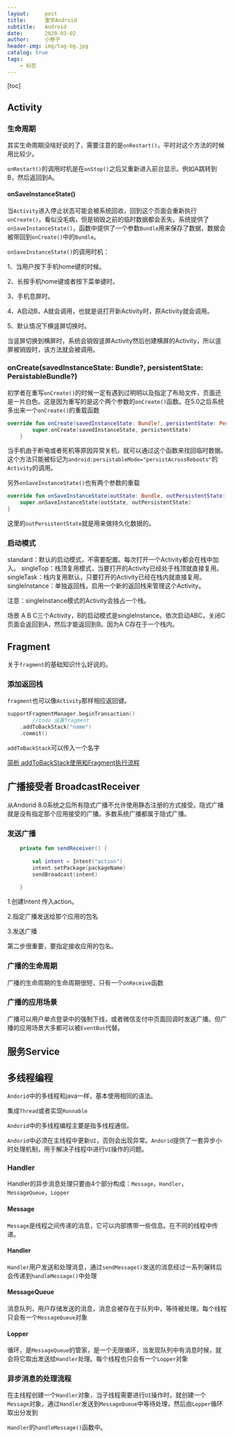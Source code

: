 ```yaml
---
layout:     post  
title:      重学Android 
subtitle:   Android 
date:       2020-03-02
author:     小卷子
header-img: img/tag-bg.jpg
catalog: true
tags:
    - 标签
---
```




[toc]





## Activity

### 生命周期

其实生命周期没啥好说的了，需要注意的是`onRestart()`，平时对这个方法的时候用比较少。

`onRestart()`的调用时机是在`onStop()`之后又重新进入前台显示。例如A跳转到B，然后返回到A。

#### onSaveInstanceState()

当`Activity`进入停止状态可能会被系统回收，回到这个页面会重新执行`onCreate()`，看似没毛病，但是销毁之前的临时数据都会丢失。系统提供了`onSaveInstanceState()`，函数中提供了一个参数`Bundle`用来保存了数据，数据会被带回到``onCreate()``中的`Bundle`。

`onSaveInstanceState()`的调用时机：

1、当用户按下手机home键的时候。

2、长按手机home键或者按下菜单键时。

3、手机息屏时。

4、A启动B，A就会调用，也就是说打开新Activity时，原Activity就会调用。

5、默认情况下横竖屏切换时。

当竖屏切换到横屏时，系统会销毁竖屏Activity然后创建横屏的Activity，所以竖屏被销毁时，该方法就会被调用。

### onCreate(savedInstanceState: Bundle?, persistentState: PersistableBundle?) 

初学者在重写`onCreate()`的时候一定有遇到过明明以及指定了布局文件，页面还是一片白色。这是因为重写的是这个两个参数的`onCreate()`函数。在5.0之后系统多出来一个`onCreate()`的重载函数

~~~kotlin
override fun onCreate(savedInstanceState: Bundle?, persistentState: PersistableBundle?) {
        super.onCreate(savedInstanceState, persistentState)
    }
~~~

当手机由于断电或者死机等原因异常关机，就可以通过这个函数来找回临时数据。这个方法只能被标记为`android:persistableMode="persistAcrossReboots"`的`Activity`的调用。

另外`onSaveInstanceState()`也有两个参数的重载

```kotlin
override fun onSaveInstanceState(outState: Bundle, outPersistentState: PersistableBundle) {
    super.onSaveInstanceState(outState, outPersistentState)
}
```

这里的`outPersistentState`就是用来做持久化数据的。



### 启动模式

standard：默认的启动模式，不需要配置。每次打开一个Activity都会在栈中加入。
singleTop：栈顶复用模式，当要打开的Activity已经处于栈顶就直接复用。
singleTask：栈内复用默认，只要打开的Activity已经在栈内就直接复用。
singleInstance：单独返回栈，启用一个新的返回栈来管理这个Activity。

注意：singleInstance模式的Activity会独占一个栈。

场景 A B C三个Activity，B的启动模式是singleInstance。依次启动ABC，关闭C页面会返回到A，然后才能返回到B。因为A C存在于一个栈内。



## Fragment

关于`fragment`的基础知识什么好说的。

### 添加返回栈

`fragment`也可以像`Activity`那样相应返回键。

```kotlin
supportFragmentManager.beginTransaction()
        //todo 设置fragment
    .addToBackStack("name")
    .commit()
```

`addToBackStack`可以传入一个名字

[简析 addToBackStack使用和Fragment执行流程](https://blog.csdn.net/wenxuzl99/article/details/16112725)



## 广播接受者 BroadcastReceiver

从Andorid 8.0系统之后所有隐式广播不允许使用静态注册的方式接受。隐式广播就是没有指定那个应用接受的广播。多数系统广播都属于隐式广播。



### 发送广播

~~~ kotlin
    private fun sendReceiver() {
        
        val intent = Intent("action")
        intent.setPackage(packageName)
        sendBroadcast(intent)
        
    }
~~~

1.创建Intent 传入action。

2.指定广播发送给那个应用的包名

3.发送广播

第二步很重要，要指定接收应用的包名。



### 广播的生命周期

广播的生命周期的生命周期很短，只有一个`onReceive`函数



### 广播的应用场景

广播可以用户单点登录中的强制下线，或者微信支付中页面回调时发送广播。但广播的应用场景大多都可以被`EventBus`代替。



## 服务Service







## 多线程编程

`Andorid`中的多线程和java一样，基本使用相同的语法。

集成`Thread`或者实现`Runnable`

`Andorid`中的多线程编程主要是指多线程通信。

`Andorid`中必须在主线程中更新`UI`，否则会出现异常。`Andorid`提供了一套异步小时处理机制，用于解决子线程中进行`UI`操作的问题。

### Handler

Handler的异步消息处理只要由4个部分构成：`Message`，`Handler`，`MessageQueue`，`Lopper`

#### Message

`Message`是线程之间传递的消息，它可以内部携带一些信息。在不同的线程中传递。

#### Handler

`Handler`用户发送和处理消息，通过`sendMessage()`发送的消息经过一系列辗转后会传递到`handleMessage()`中处理

#### MessageQueue

消息队列，用户存储发送的消息，消息会被存在于队列中，等待被处理。每个线程只会有一个`MessageQueue`对象

#### Lopper

循环，是`MessageQueue`的管家，是一个无限循环，当发现队列中有消息时候，就会将它取出发送给`Handler`处理。每个线程也只会有一个`Lopper`对象



### 异步消息的处理流程

在主线程创建一个`Handler`对象，当子线程需要进行`UI`操作时，就创建一个`Message`对象，通过`Handler`发送到`MessageQueue`中等待处理，然后由`Lopper`循环取出分发到

`Handler`的`handleMessage()`函数中。


